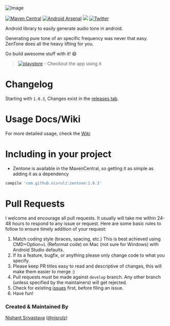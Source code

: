![Image](https://github.com/nisrulz/zentone/blob/master/img/github_banner.png)



[![Maven Central](https://maven-badges.herokuapp.com/maven-central/com.github.nisrulz/zentone/badge.svg)](https://maven-badges.herokuapp.com/maven-central/com.github.nisrulz/zentone) [![Android Arsenal](https://img.shields.io/badge/Android%20Arsenal-Zentone-green.svg?style=true)](https://android-arsenal.com/details/1/3470) <a href="http://www.methodscount.com/?lib=com.github.nisrulz%3Azentone%3A1.0.3"><img src="https://img.shields.io/badge/Methods and size-42 | 6 KB-e91e63.svg"></img></a> [![Twitter](https://img.shields.io/badge/Twitter-@nisrulz-blue.svg?style=flat)](http://twitter.com/nisrulz)

Android library to easily generate audio tone in android.

Generating pure tone of an specific frequency was never that easy. ZenTone does all the heavy lifting for you.

Go build awesome stuff with it!  :smile:

>  [![playstore](https://github.com/nisrulz/zentone/raw/master/img/google-play-store.png)](https://play.google.com/store/apps/details?id=in.excogitation.library_zentone) - Checkout the app using it

# Changelog

Starting with `1.0.3`, Changes exist in the [releases tab](https://github.com/nisrulz/zentone/releases).

# Usage Docs/Wiki
For more detailed usage, check the [Wiki](https://github.com/nisrulz/zentone/wiki)

# Including in your project
- Zentone is available in the MavenCentral, so getting it as simple as adding it as a dependency
```gradle
compile 'com.github.nisrulz:zentone:1.0.3'
```

# Pull Requests
I welcome and encourage all pull requests. It usually will take me within 24-48 hours to respond to any issue or request. Here are some basic rules to follow to ensure timely addition of your request:
  1. Match coding style (braces, spacing, etc.) This is best achieved using CMD+Option+L (Reformat code) on Mac (not sure for Windows) with Android Studio defaults.
  2. If its a feature, bugfix, or anything please only change code to what you specify.
  3. Please keep PR titles easy to read and descriptive of changes, this will make them easier to merge :)
  4. Pull requests _must_ be made against `develop` branch. Any other branch (unless specified by the maintainers) will get rejected.
  5. Check for existing [issues](https://github.com/nisrulz/zentone/issues) first, before filing an issue.  
  6. Have fun!

### Created & Maintained By
[Nishant Srivastava](https://github.com/nisrulz) ([@nisrulz](https://www.twitter.com/nisrulz))